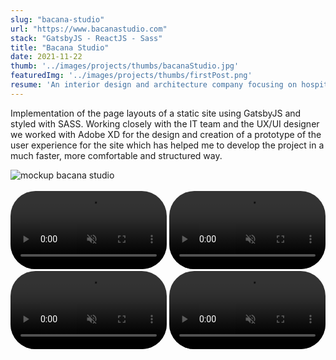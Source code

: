 ```yaml
---
slug: "bacana-studio"
url: "https://www.bacanastudio.com"
stack: "GatsbyJS - ReactJS - Sass"
title: "Bacana Studio"
date: 2021-11-22
thumb: '../images/projects/thumbs/bacanaStudio.jpg'
featuredImg: '../images/projects/thumbs/firstPost.png'
resume: 'An interior design and architecture company focusing on hospitality, workplaces and residential projects around the world. Listening to their clients and understanding their needs, the environment and the communities behind every project is what drives their creativity while strategically developing individual concepts around business models.'
---
```

<article>
<p>Implementation of the page layouts of a static site using GatsbyJS and styled with SASS. Working closely with the IT team and the UX/UI designer we worked with Adobe XD for the design and creation of a prototype of the user experience for the site which has helped me to develop the project in a much faster, more comfortable and structured way.</p>
      <img src="https://firebasestorage.googleapis.com/v0/b/portfolio-d5c1c.appspot.com/o/bacana%2Fmockup-bacana.png?alt=media&token=0256941b-ae42-4962-aa4a-afd37586b669" alt="mockup bacana studio" />
</article>
<br/>
<section>
<video
        style='border-radius:40px'
        width="250"
        autoplay="autoplay"
        loop=true
        playsInline
        muted
      >
          <source
            src="https://firebasestorage.googleapis.com/v0/b/portfolio-d5c1c.appspot.com/o/bacana%2Fb1.mp4?alt=media&token=5229ddc4-5218-4e54-969d-9b21dd637537"
            type="video/mp4"
          />
</video>
<video
        style='border-radius:40px'
        width="250"
        autoplay="autoplay"
        loop=true
        playsInline
        muted
      >
          <source
            src="https://firebasestorage.googleapis.com/v0/b/portfolio-d5c1c.appspot.com/o/bacana%2Fb2.mp4?alt=media&token=fcaeaa24-611d-4c0c-9d2a-bd0b8ecf7755"
            type="video/mp4"
          />
</video>
<video
        style='border-radius:40px'
        width="250"
        autoplay="autoplay"
        loop=true
        playsInline
        muted
      >
          <source
            src="https://firebasestorage.googleapis.com/v0/b/portfolio-d5c1c.appspot.com/o/bacana%2Fb3.mp4?alt=media&token=8d9bc87e-54c9-4c22-95a8-40f789b954c5"
            type="video/mp4"
          />
</video>
<video
        style='border-radius:40px'
        width="250"
        autoplay="autoplay"
        loop=true
        playsInline
        muted
      >
          <source
            src="https://firebasestorage.googleapis.com/v0/b/portfolio-d5c1c.appspot.com/o/bacana%2Fb4.mp4?alt=media&token=9703e265-2b9c-4f3f-a40d-dc25c1265662"
            type="video/mp4"
          />
</video>
</section>